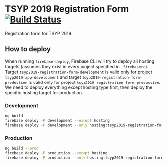 # TSYP 2019 Registration Form [![Build Status](https://travis-ci.com/tildehacker/tsyp2019-registration-form.svg?token=TYqdpiSGpP2eqYwQydmq&branch=develop)](https://travis-ci.com/tildehacker/tsyp2019-registration-form)

Registration form for TSYP 2019.

## How to deploy
When running `firebase deploy`, Firebase CLI will try to deploy all hosting
targets (assumes they exist in every project specified in `.firebaserc`). Target
`tsyp2019-registration-form-development` is valid only for project
`tsyp2019-app-development` and target `tsyp2019-registration-form-production` is
valid only for project `tsyp2019-registration-form-production`. We need to
deploy everything except hosting type first, then deploy the specific hosting
target for production.
### Development
```bash
ng build
firebase deploy -P development --except hosting
firebase deploy -P development --only hosting:tsyp2019-registration-form-development
```
### Production
```bash
ng build --prod
firebase deploy -P production --except hosting
firebase deploy -P production --only hosting:tsyp2019-registration-form-production
```
